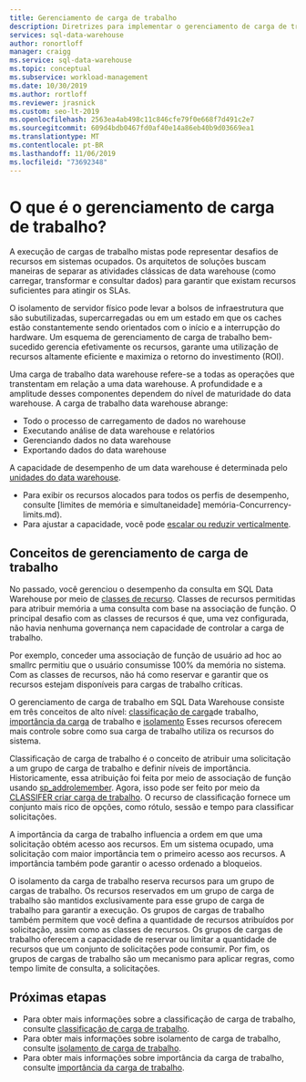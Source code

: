 ```yaml
---
title: Gerenciamento de carga de trabalho
description: Diretrizes para implementar o gerenciamento de carga de trabalho no Azure SQL Data Warehouse.
services: sql-data-warehouse
author: ronortloff
manager: craigg
ms.service: sql-data-warehouse
ms.topic: conceptual
ms.subservice: workload-management
ms.date: 10/30/2019
ms.author: rortloff
ms.reviewer: jrasnick
ms.custom: seo-lt-2019
ms.openlocfilehash: 2563ea4ab498c11c846cfe79f0e668f7d491c2e7
ms.sourcegitcommit: 609d4bdb0467fd0af40e14a86eb40b9d03669ea1
ms.translationtype: MT
ms.contentlocale: pt-BR
ms.lasthandoff: 11/06/2019
ms.locfileid: "73692348"
---
```

# <a name="what-is-workload-management"></a>O que é o gerenciamento de carga de trabalho?

A execução de cargas de trabalho mistas pode representar desafios de recursos em sistemas ocupados.  Os arquitetos de soluções buscam maneiras de separar as atividades clássicas de data warehouse (como carregar, transformar e consultar dados) para garantir que existam recursos suficientes para atingir os SLAs.  

O isolamento de servidor físico pode levar a bolsos de infraestrutura que são subutilizadas, supercarregadas ou em um estado em que os caches estão constantemente sendo orientados com o início e a interrupção do hardware.  Um esquema de gerenciamento de carga de trabalho bem-sucedido gerencia efetivamente os recursos, garante uma utilização de recursos altamente eficiente e maximiza o retorno do investimento (ROI).

Uma carga de trabalho data warehouse refere-se a todas as operações que transtentam em relação a uma data warehouse. A profundidade e a amplitude desses componentes dependem do nível de maturidade do data warehouse.  A carga de trabalho data warehouse abrange: 
- Todo o processo de carregamento de dados no warehouse 
- Executando análise de data warehouse e relatórios
- Gerenciando dados no data warehouse 
- Exportando dados do data warehouse

A capacidade de desempenho de um data warehouse é determinada pelo [unidades do data warehouse](what-is-a-data-warehouse-unit-dwu-cdwu.md).
- Para exibir os recursos alocados para todos os perfis de desempenho, consulte [limites de memória e simultaneidade] memória-Concurrency-limits.md).
- Para ajustar a capacidade, você pode [escalar ou reduzir verticalmente](quickstart-scale-compute-portal.md).


## <a name="workload-management-concepts"></a>Conceitos de gerenciamento de carga de trabalho
No passado, você gerenciou o desempenho da consulta em SQL Data Warehouse por meio de [classes de recurso](resource-classes-for-workload-management.md).  Classes de recursos permitidas para atribuir memória a uma consulta com base na associação de função.  O principal desafio com as classes de recursos é que, uma vez configurada, não havia nenhuma governança nem capacidade de controlar a carga de trabalho.  

Por exemplo, conceder uma associação de função de usuário ad hoc ao smallrc permitiu que o usuário consumisse 100% da memória no sistema.  Com as classes de recursos, não há como reservar e garantir que os recursos estejam disponíveis para cargas de trabalho críticas.

O gerenciamento de carga de trabalho em SQL Data Warehouse consiste em três conceitos de alto nível: [classificação de carga](sql-data-warehouse-workload-classification.md)de trabalho, [importância da carga](sql-data-warehouse-workload-importance.md) de trabalho e [isolamento](sql-data-warehouse-workload-isolation.md)  Esses recursos oferecem mais controle sobre como sua carga de trabalho utiliza os recursos do sistema.

Classificação de carga de trabalho é o conceito de atribuir uma solicitação a um grupo de carga de trabalho e definir níveis de importância.  Historicamente, essa atribuição foi feita por meio de associação de função usando [sp_addrolemember](https://docs.microsoft.com/azure/sql-data-warehouse/resource-classes-for-workload-management#change-a-users-resource-class).  Agora, isso pode ser feito por meio da [CLASSIFER criar carga de trabalho](https://docs.microsoft.com/sql/t-sql/statements/create-workload-classifier-transact-sql).  O recurso de classificação fornece um conjunto mais rico de opções, como rótulo, sessão e tempo para classificar solicitações.

A importância da carga de trabalho influencia a ordem em que uma solicitação obtém acesso aos recursos.  Em um sistema ocupado, uma solicitação com maior importância tem o primeiro acesso aos recursos.  A importância também pode garantir o acesso ordenado a bloqueios. 

O isolamento da carga de trabalho reserva recursos para um grupo de cargas de trabalho.  Os recursos reservados em um grupo de carga de trabalho são mantidos exclusivamente para esse grupo de carga de trabalho para garantir a execução.  Os grupos de cargas de trabalho também permitem que você defina a quantidade de recursos atribuídos por solicitação, assim como as classes de recursos.  Os grupos de cargas de trabalho oferecem a capacidade de reservar ou limitar a quantidade de recursos que um conjunto de solicitações pode consumir.  Por fim, os grupos de cargas de trabalho são um mecanismo para aplicar regras, como tempo limite de consulta, a solicitações.  


## <a name="next-steps"></a>Próximas etapas

- Para obter mais informações sobre a classificação de carga de trabalho, consulte [classificação de carga de trabalho](sql-data-warehouse-workload-classification.md).  
- Para obter mais informações sobre isolamento de carga de trabalho, consulte [isolamento de carga de trabalho](sql-data-warehouse-workload-isolation.md).  
- Para obter mais informações sobre importância da carga de trabalho, consulte [importância da carga de trabalho](sql-data-warehouse-workload-importance.md).  